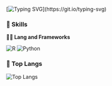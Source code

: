 [![Typing SVG](https://readme-typing-svg.demolab.com?font=Playfair+Display&size=60&pause=1000&color=3376FF&background=FFF7EE6A&center=true&vCenter=true&width=450&height=300&lines=Hello+World+!)](https://git.io/typing-svg)

### 🦾 Skills
**🧑‍💻 Lang and Frameworks**

![R](https://img.shields.io/badge/r-276DC3.svg?&style=for-the-badge&logo=r&logoColor=white) ![Python](https://img.shields.io/badge/python-3776AB.svg?&style=for-the-badge&logo=python&logoColor=white) 

### 🚌 Top Langs
![Top Langs](https://github-readme-stats.vercel.app/api/top-langs/?username=ingstats&layout=pie)
